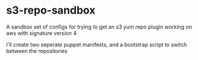 # s3-repo-sandbox
A sandbox set of configs for trying to get an s3 yum repo plugin working on aws with signature version 4


I'll create two seperate puppet manifests, and a bootstrap script to switch between the repositories
